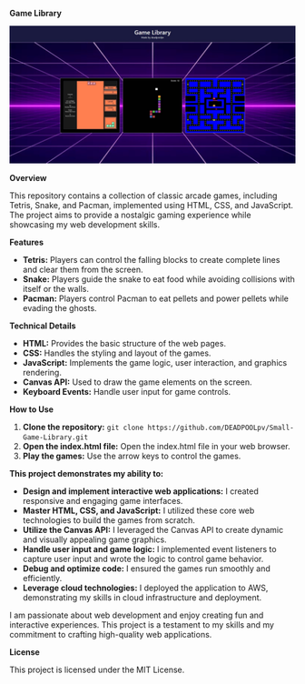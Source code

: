 **Game Library**

![Game_Screenshot1](GameLibSS.jpg)

**Overview**

This repository contains a collection of classic arcade games, including Tetris, Snake, and Pacman, implemented using HTML, CSS, and JavaScript. The project aims to provide a nostalgic gaming experience while showcasing my web development skills.

**Features**

* **Tetris:** Players can control the falling blocks to create complete lines and clear them from the screen.
* **Snake:** Players guide the snake to eat food while avoiding collisions with itself or the walls.
* **Pacman:** Players control Pacman to eat pellets and power pellets while evading the ghosts.

**Technical Details**

* **HTML:** Provides the basic structure of the web pages.
* **CSS:** Handles the styling and layout of the games.
* **JavaScript:** Implements the game logic, user interaction, and graphics rendering.
* **Canvas API:** Used to draw the game elements on the screen.
* **Keyboard Events:** Handle user input for game controls.

**How to Use**

1. **Clone the repository:** ```git clone https://github.com/DEADPOOLpv/Small-Game-Library.git```
2. **Open the index.html file:** Open the index.html file in your web browser.
3. **Play the games:** Use the arrow keys to control the games.


**This project demonstrates my ability to:**

* **Design and implement interactive web applications:** I created responsive and engaging game interfaces.
* **Master HTML, CSS, and JavaScript:** I utilized these core web technologies to build the games from scratch.
* **Utilize the Canvas API:** I leveraged the Canvas API to create dynamic and visually appealing game graphics.
* **Handle user input and game logic:** I implemented event listeners to capture user input and wrote the logic to control game behavior.
* **Debug and optimize code:** I ensured the games run smoothly and efficiently.
* **Leverage cloud technologies:** I deployed the application to AWS, demonstrating my skills in cloud infrastructure and deployment.

I am passionate about web development and enjoy creating fun and interactive experiences. This project is a testament to my skills and my commitment to crafting high-quality web applications.

**License**

This project is licensed under the MIT License.
